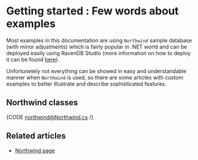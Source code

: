 # Getting started : Few words about examples

Most examples in this documentation are using `Northwind` sample database (with minor adjustments) which is fairly popular in .NET world and can be deployed easily using RavenDB Studio (more information on how to deploy it can be found [here]()).

Unfortunetely not everything can be showed in easy and understandable manner when `Northwind` is used, so there are some articles with custom examples to better illustrate and describe sophisticated features.

## Northwind classes

{CODE northwind@Northwind.cs /}

## Related articles

- [Northwind page](http://northwinddatabase.codeplex.com/)

